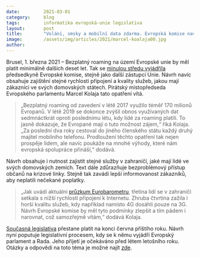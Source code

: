 ```yaml
---
date:         2021-03-01
category:     blog
tags:         informatika evropská-unie legislativa
layout:       post
title:        "Volání, smsky a mobilní data zdarma. Evropská komise navrhla prodloužit bezplatný roaming do roku 2032"
image:        /assets/img/articles/2021/marcel-koalaja00.jpg
author:       
---
```


 


Brusel, 1. března 2021 – Bezplatný roaming na území Evropské unie by měl platit minimálně dalších deset let. Tak se [minulou středu vyjádřila](https://ec.europa.eu/commission/presscorner/detail/en/ip_21_653) předsedkyně Evropské komise, stejně jako další zástupci Unie. Návrh navíc obsahuje zajištění stejné rychlosti připojení a kvality služeb, jakou mají zákazníci ve svých domovských státech. Pirátský místopředseda Evropského parlamentu Marcel Kolaja tato opatření vítá.

> „Bezplatný roaming od zavedení v létě 2017 využilo téměř 170 milionů Evropanů. V létě 2019 se dokonce zvýšil obnos využívaných dat sedmnáctkrát oproti poslednímu létu, kdy lidé za roaming platili. To jasně dokazuje, že Evropané mají o tuto možnost zájem,“ říká Kolaja. „Za poslední dva roky cestoval do jiného členského státu každý druhý majitel mobilního telefonu. Prodloužení těchto opatření tak nejen prospěje lidem, ale navíc poukáže na mnohé výhody, které nám evropská spolupráce přináší,“ dodává.

Návrh obsahuje i nutnost zajistit stejné služby v zahraničí, jaké mají lidé ve svých domovských zemích. Text dále zdůrazňuje bezproblémový přístup občanů na krizové linky. Stejně tak zavádí lepší informovanost zákazníků, aby neplatili nečekané poplatky.

> „Jak uvádí aktuální [průzkum Eurobarometru](https://ec.europa.eu/commfrontoffice/publicopinion/index.cfm/survey/getsurveydetail/instruments/special/surveyky/2232), třetina lidí se v zahraničí setkala s nižší rychlostí připojení k Internetu. Zhruba čtvrtina zažila i horší kvalitu služeb, kdy například namísto 4G dosáhli pouze na 3G. Návrh Evropské komise by měl tyto podmínky zlepšit a tím pádem i narovnat, což samozřejmě vítám,“ dodává Kolaja.

[Současná legislativa](https://eur-lex.europa.eu/legal-content/EN/TXT/?uri=celex:02012R0531-20170615) přestane platit na konci června příštího roku. Návrh nyní poputuje legislativní procesem, kdy se k němu vyjádří Evropský parlament a Rada. Jeho přijetí je očekáváno před létem letošního roku. Otázky a odpovědi na toto téma je možné najít [zde](https://ec.europa.eu/commission/presscorner/detail/en/QANDA_21_654).

